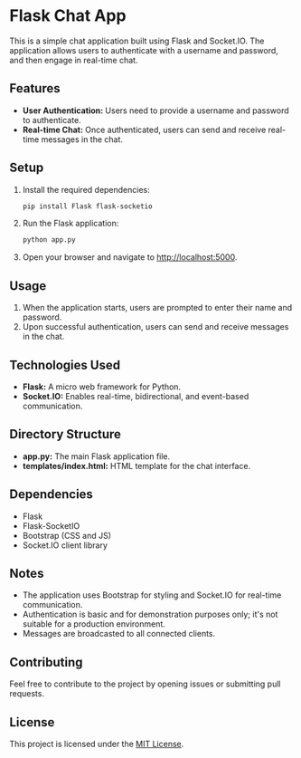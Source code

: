 # Flask Chat App

This is a simple chat application built using Flask and Socket.IO. The application allows users to authenticate with a username and password, and then engage in real-time chat.

## Features

- **User Authentication:** Users need to provide a username and password to authenticate.
- **Real-time Chat:** Once authenticated, users can send and receive real-time messages in the chat.

## Setup

1. Install the required dependencies:

   ```bash
   pip install Flask flask-socketio
   ```

2. Run the Flask application:

   ```bash
   python app.py
   ```

3. Open your browser and navigate to [http://localhost:5000](http://localhost:5000).

## Usage

1. When the application starts, users are prompted to enter their name and password.
2. Upon successful authentication, users can send and receive messages in the chat.

## Technologies Used

- **Flask:** A micro web framework for Python.
- **Socket.IO:** Enables real-time, bidirectional, and event-based communication.

## Directory Structure

- **app.py:** The main Flask application file.
- **templates/index.html:** HTML template for the chat interface.

## Dependencies

- Flask
- Flask-SocketIO
- Bootstrap (CSS and JS)
- Socket.IO client library

## Notes

- The application uses Bootstrap for styling and Socket.IO for real-time communication.
- Authentication is basic and for demonstration purposes only; it's not suitable for a production environment.
- Messages are broadcasted to all connected clients.

## Contributing

Feel free to contribute to the project by opening issues or submitting pull requests.

## License

This project is licensed under the [MIT License](LICENSE).
